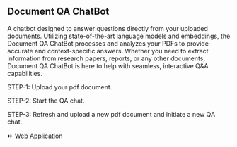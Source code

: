 ## Document QA ChatBot

A chatbot designed to answer questions directly from your uploaded documents. 
Utilizing state-of-the-art language models and embeddings, the Document QA ChatBot processes and analyzes your PDFs to provide accurate and context-specific answers. 
Whether you need to extract information from research papers, reports, or any other documents, Document QA ChatBot is here to help with seamless, interactive Q&A capabilities.


STEP-1:
Upload your pdf document.

STEP-2:
Start the QA chat.

STEP-3:
Refresh and upload a new pdf document and initiate a new QA chat.


<div>⏩ <a href="https://sriharsha-document.streamlit.app/">Web Application</a></div>

